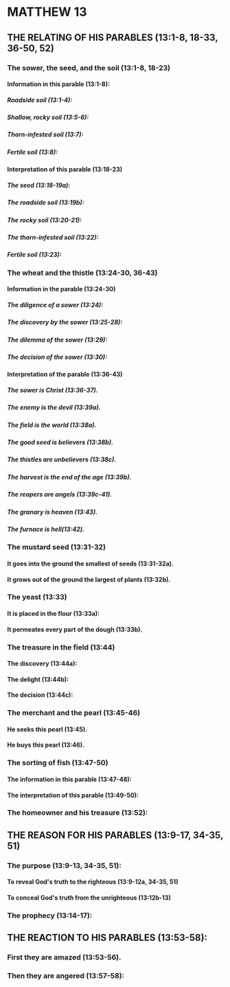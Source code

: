 ---
---
# MATTHEW 13
## THE RELATING OF HIS PARABLES (13:1-8, 18-33, 36-50, 52) 
###  The sower, the seed, and the soil (13:1-8, 18-23) 
####  Information in this parable (13:1-8): 
#####  Roadside soil (13:1-4): 
#####  Shallow, rocky soil (13:5-6): 
#####  Thorn-infested soil (13:7): 
#####  Fertile soil (13:8): 
####  Interpretation of this parable (13:18-23) 
#####  The seed (13:18-19a): 
#####  The roadside soil (13:19b): 
#####  The rocky soil (13:20-21): 
#####  The thorn-infested soil (13:22): 
#####  Fertile soil (13:23): 
###  The wheat and the thistle (13:24-30, 36-43) 
####  Information in the parable (13:24-30) 
#####  The diligence of a sower (13:24): 
#####  The discovery by the sower (13:25-28): 
#####  The dilemma of the sower (13:29): 
#####  The decision of the sower (13:30): 
####  Interpretation of the parable (13:36-43) 
#####  The sower is Christ (13:36-37). 
#####  The enemy is the devil (13:39a). 
#####  The field is the world (13:38a). 
#####  The good seed is believers (13:38b). 
#####  The thistles are unbelievers (13:38c). 
#####  The harvest is the end of the age (13:39b). 
#####  The reapers are angels (13:39c-41). 
#####  The granary is heaven (13:43). 
#####  The furnace is hell(13:42). 
###  The mustard seed (13:31-32) 
####  It goes into the ground the smallest of seeds (13:31-32a). 
####  It grows out of the ground the largest of plants (13:32b). 
###  The yeast (13:33) 
####  It is placed in the flour (13:33a): 
####  It permeates every part of the dough (13:33b). 
###  The treasure in the field (13:44) 
####  The discovery (13:44a): 
####  The delight (13:44b): 
####  The decision (13:44c): 
###  The merchant and the pearl (13:45-46) 
####  He seeks this pearl (13:45). 
####  He buys this pearl (13:46). 
###  The sorting of fish (13:47-50) 
####  The information in this parable (13:47-48): 
####  The interpretation of this parable (13:49-50): 
###  The homeowner and his treasure (13:52): 
## THE REASON FOR HIS PARABLES (13:9-17, 34-35, 51) 
###  The purpose (13:9-13, 34-35, 51): 
####  To reveal God\'s truth to the righteous (13:9-12a, 34-35, 51) 
####  To conceal God\'s truth from the unrighteous (13:12b-13) 
###  The prophecy (13:14-17): 
## THE REACTION TO HIS PARABLES (13:53-58): 
###  First they are amazed (13:53-56). 
###  Then they are angered (13:57-58): 
